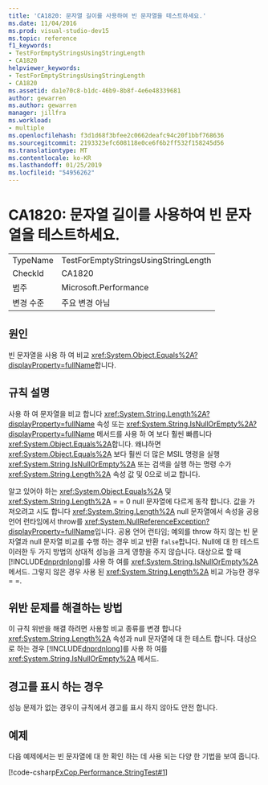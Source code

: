 ```yaml
---
title: 'CA1820: 문자열 길이를 사용하여 빈 문자열을 테스트하세요.'
ms.date: 11/04/2016
ms.prod: visual-studio-dev15
ms.topic: reference
f1_keywords:
- TestForEmptyStringsUsingStringLength
- CA1820
helpviewer_keywords:
- TestForEmptyStringsUsingStringLength
- CA1820
ms.assetid: da1e70c8-b1dc-46b9-8b8f-4e6e48339681
author: gewarren
ms.author: gewarren
manager: jillfra
ms.workload:
- multiple
ms.openlocfilehash: f3d1d68f3bfee2c0662deafc94c20f1bbf768636
ms.sourcegitcommit: 2193323efc608118e0ce6f6b2ff532f158245d56
ms.translationtype: MT
ms.contentlocale: ko-KR
ms.lasthandoff: 01/25/2019
ms.locfileid: "54956262"
---
```

# <a name="ca1820-test-for-empty-strings-using-string-length"></a>CA1820: 문자열 길이를 사용하여 빈 문자열을 테스트하세요.

|||
|-|-|
|TypeName|TestForEmptyStringsUsingStringLength|
|CheckId|CA1820|
|범주|Microsoft.Performance|
|변경 수준|주요 변경 아님|

## <a name="cause"></a>원인
 빈 문자열을 사용 하 여 비교 <xref:System.Object.Equals%2A?displayProperty=fullName>합니다.

## <a name="rule-description"></a>규칙 설명
 사용 하 여 문자열을 비교 합니다 <xref:System.String.Length%2A?displayProperty=fullName> 속성 또는 <xref:System.String.IsNullOrEmpty%2A?displayProperty=fullName> 메서드를 사용 하 여 보다 훨씬 빠릅니다 <xref:System.Object.Equals%2A>합니다. 왜냐하면 <xref:System.Object.Equals%2A> 보다 훨씬 더 많은 MSIL 명령을 실행 <xref:System.String.IsNullOrEmpty%2A> 또는 검색을 실행 하는 명령 수가 <xref:System.String.Length%2A> 속성 값 및 0으로 비교 합니다.

 알고 있어야 하는 <xref:System.Object.Equals%2A> 및 <xref:System.String.Length%2A> = = 0 null 문자열에 다르게 동작 합니다. 값을 가져오려고 시도 합니다 <xref:System.String.Length%2A> null 문자열에서 속성을 공용 언어 런타임에서 throw를 <xref:System.NullReferenceException?displayProperty=fullName>입니다. 공용 언어 런타임; 예외를 throw 하지 않는 빈 문자열과 null 문자열 비교를 수행 하는 경우 비교 반환 `false`합니다. Null에 대 한 테스트 이러한 두 가지 방법의 상대적 성능을 크게 영향을 주지 않습니다. 대상으로 할 때 [!INCLUDE[dnprdnlong](../code-quality/includes/dnprdnlong_md.md)]를 사용 하 여를 <xref:System.String.IsNullOrEmpty%2A> 메서드. 그렇지 않은 경우 사용 된 <xref:System.String.Length%2A> 비교 가능한 경우 = =.

## <a name="how-to-fix-violations"></a>위반 문제를 해결하는 방법
 이 규칙 위반을 해결 하려면 사용할 비교 종류를 변경 합니다 <xref:System.String.Length%2A> 속성과 null 문자열에 대 한 테스트 합니다. 대상으로 하는 경우 [!INCLUDE[dnprdnlong](../code-quality/includes/dnprdnlong_md.md)]를 사용 하 여를 <xref:System.String.IsNullOrEmpty%2A> 메서드.

## <a name="when-to-suppress-warnings"></a>경고를 표시 하는 경우
 성능 문제가 없는 경우이 규칙에서 경고를 표시 하지 않아도 안전 합니다.

## <a name="example"></a>예제
 다음 예제에서는 빈 문자열에 대 한 확인 하는 데 사용 되는 다양 한 기법을 보여 줍니다.

 [!code-csharp[FxCop.Performance.StringTest#1](../code-quality/codesnippet/CSharp/ca1820-test-for-empty-strings-using-string-length_1.cs)]